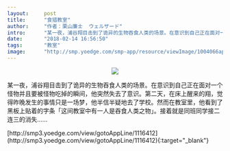 ```yaml
---
layout:     post
title:      "食猎教室"
author:     "作者：栗山廉士  ウェルザード"
intro:      "某一夜，浦谷翔目击到了诡异的生物吞食人类的场景。在意识到自己正在面对一个怪物并且要被怪物吃掉的瞬间，他突然失去了意识。第二天，在床上醒来的翔，觉得昨晚发生的事情只是一场梦，他半信半疑地去了学校。然而在教室里，他看到了黑板上贴着的字条「这间教室中有一人是吞食人类之物」。接着就是同班同学接二连三的消失……"
date:       "2018-02-14 16:56:50"
tags:       "教室"
image:      "http://smp.yoedge.com/smp-app/resource/viewImage/1004066appline.png"
---
```

<div style="text-align: center">
<p><img src="http://smp.yoedge.com/smp-app/resource/viewImage/1004066appline.png"/></p>
</div>
<p class="post-meta">
<span>某一夜，浦谷翔目击到了诡异的生物吞食人类的场景。在意识到自己正在面对一个怪物并且要被怪物吃掉的瞬间，他突然失去了意识。第二天，在床上醒来的翔，觉得昨晚发生的事情只是一场梦，他半信半疑地去了学校。然而在教室里，他看到了黑板上贴着的字条「这间教室中有一人是吞食人类之物」。接着就是同班同学接二连三的消失……</span>
</p>
[http://smp3.yoedge.com/view/gotoAppLine/1116412](http://smp3.yoedge.com/view/gotoAppLine/1116412){:target="_blank"}


